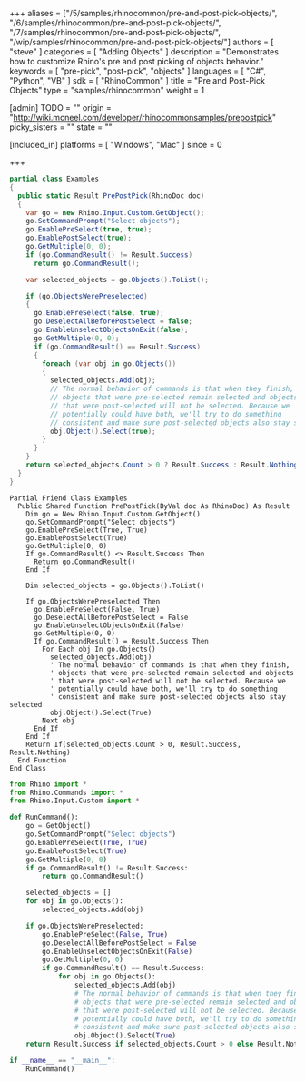+++
aliases = ["/5/samples/rhinocommon/pre-and-post-pick-objects/", "/6/samples/rhinocommon/pre-and-post-pick-objects/", "/7/samples/rhinocommon/pre-and-post-pick-objects/", "/wip/samples/rhinocommon/pre-and-post-pick-objects/"]
authors = [ "steve" ]
categories = [ "Adding Objects" ]
description = "Demonstrates how to customize Rhino's pre and post picking of objects behavior."
keywords = [ "pre-pick", "post-pick", "objects" ]
languages = [ "C#", "Python", "VB" ]
sdk = [ "RhinoCommon" ]
title = "Pre and Post-Pick Objects"
type = "samples/rhinocommon"
weight = 1

[admin]
TODO = ""
origin = "http://wiki.mcneel.com/developer/rhinocommonsamples/prepostpick"
picky_sisters = ""
state = ""

[included_in]
platforms = [ "Windows", "Mac" ]
since = 0

+++

<div class="codetab-content" id="cs">

```cs
partial class Examples
{
  public static Result PrePostPick(RhinoDoc doc)
  {
    var go = new Rhino.Input.Custom.GetObject();
    go.SetCommandPrompt("Select objects");
    go.EnablePreSelect(true, true);
    go.EnablePostSelect(true);
    go.GetMultiple(0, 0);
    if (go.CommandResult() != Result.Success)
      return go.CommandResult();

    var selected_objects = go.Objects().ToList();

    if (go.ObjectsWerePreselected)
    {
      go.EnablePreSelect(false, true);
      go.DeselectAllBeforePostSelect = false;
      go.EnableUnselectObjectsOnExit(false);
      go.GetMultiple(0, 0);
      if (go.CommandResult() == Result.Success)
      {
        foreach (var obj in go.Objects())
        {
          selected_objects.Add(obj);
          // The normal behavior of commands is that when they finish,
          // objects that were pre-selected remain selected and objects
          // that were post-selected will not be selected. Because we
          // potentially could have both, we'll try to do something
          // consistent and make sure post-selected objects also stay selected
          obj.Object().Select(true);
        }
      }
    }
    return selected_objects.Count > 0 ? Result.Success : Result.Nothing;
  }
}
```

</div>


<div class="codetab-content" id="vb">

```vbnet
Partial Friend Class Examples
  Public Shared Function PrePostPick(ByVal doc As RhinoDoc) As Result
	Dim go = New Rhino.Input.Custom.GetObject()
	go.SetCommandPrompt("Select objects")
	go.EnablePreSelect(True, True)
	go.EnablePostSelect(True)
	go.GetMultiple(0, 0)
	If go.CommandResult() <> Result.Success Then
	  Return go.CommandResult()
	End If

	Dim selected_objects = go.Objects().ToList()

	If go.ObjectsWerePreselected Then
	  go.EnablePreSelect(False, True)
	  go.DeselectAllBeforePostSelect = False
	  go.EnableUnselectObjectsOnExit(False)
	  go.GetMultiple(0, 0)
	  If go.CommandResult() = Result.Success Then
		For Each obj In go.Objects()
		  selected_objects.Add(obj)
		  ' The normal behavior of commands is that when they finish,
		  ' objects that were pre-selected remain selected and objects
		  ' that were post-selected will not be selected. Because we
		  ' potentially could have both, we'll try to do something
		  ' consistent and make sure post-selected objects also stay selected
		  obj.Object().Select(True)
		Next obj
	  End If
	End If
	Return If(selected_objects.Count > 0, Result.Success, Result.Nothing)
  End Function
End Class
```

</div>


<div class="codetab-content" id="py">

```python
from Rhino import *
from Rhino.Commands import *
from Rhino.Input.Custom import *

def RunCommand():
    go = GetObject()
    go.SetCommandPrompt("Select objects")
    go.EnablePreSelect(True, True)
    go.EnablePostSelect(True)
    go.GetMultiple(0, 0)
    if go.CommandResult() != Result.Success:
        return go.CommandResult()

    selected_objects = []
    for obj in go.Objects():
        selected_objects.Add(obj)

    if go.ObjectsWerePreselected:
        go.EnablePreSelect(False, True)
        go.DeselectAllBeforePostSelect = False
        go.EnableUnselectObjectsOnExit(False)
        go.GetMultiple(0, 0)
        if go.CommandResult() == Result.Success:
            for obj in go.Objects():
                selected_objects.Add(obj)
                # The normal behavior of commands is that when they finish,
                # objects that were pre-selected remain selected and objects
                # that were post-selected will not be selected. Because we
                # potentially could have both, we'll try to do something
                # consistent and make sure post-selected objects also stay selected
                obj.Object().Select(True)
    return Result.Success if selected_objects.Count > 0 else Result.Nothing

if __name__ == "__main__":
    RunCommand()
```

</div>
